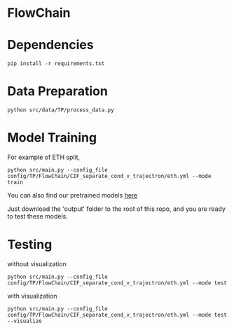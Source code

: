 # FlowChain


# Dependencies
```
pip install -r requirements.txt
```

# Data Preparation
```
python src/data/TP/process_data.py
```

# Model Training
For example of ETH split,
```
python src/main.py --config_file config/TP/FlowChain/CIF_separate_cond_v_trajectron/eth.yml --mode train
```

You can also find our pretrained models [here](https://drive.google.com/drive/folders/1bA0ut-qrgtr8rV5odUEKk25w9I__HjCY?usp=share_link)

Just download the 'output' folder to the root of this repo, and you are ready to test these models.

# Testing
without visualization
```
python src/main.py --config_file config/TP/FlowChain/CIF_separate_cond_v_trajectron/eth.yml --mode test
```

with visualization
```
python src/main.py --config_file config/TP/FlowChain/CIF_separate_cond_v_trajectron/eth.yml --mode test --visualize
```
